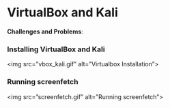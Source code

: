 # VirtualBox and Kali

**Challenges and Problems**:

### Installing VirtualBox and Kali
<img src=”vbox_kali.gif” alt=”Virtualbox Installation”>

### Running screenfetch
<img src=”screenfetch.gif” alt=”Running screenfetch”>
